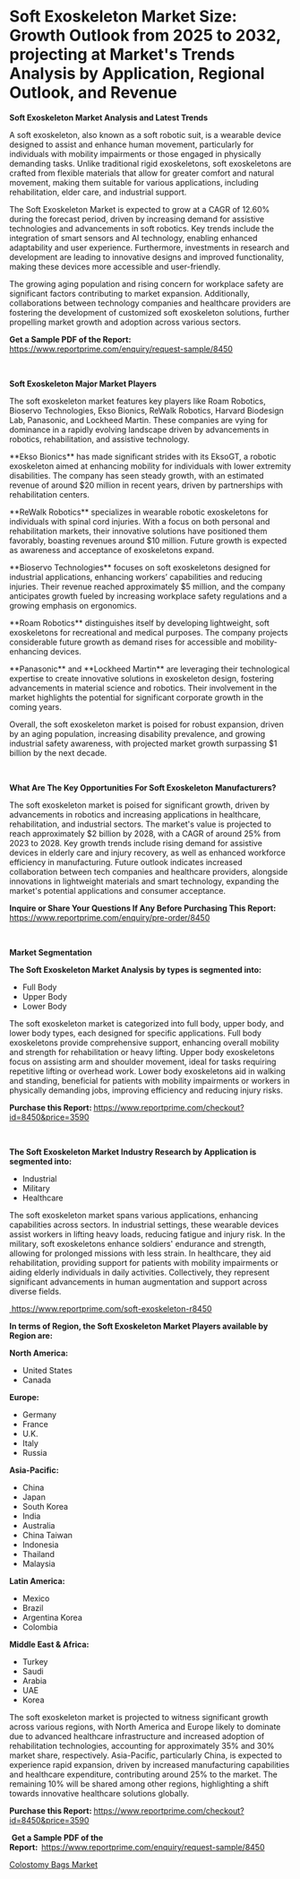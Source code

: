 <p><h1>Soft Exoskeleton Market Size: Growth Outlook from 2025 to 2032, projecting at Market's Trends Analysis by Application, Regional Outlook, and Revenue</h1></p><p><strong>Soft Exoskeleton Market Analysis and Latest Trends</strong></p>
<p><p>A soft exoskeleton, also known as a soft robotic suit, is a wearable device designed to assist and enhance human movement, particularly for individuals with mobility impairments or those engaged in physically demanding tasks. Unlike traditional rigid exoskeletons, soft exoskeletons are crafted from flexible materials that allow for greater comfort and natural movement, making them suitable for various applications, including rehabilitation, elder care, and industrial support.</p><p>The Soft Exoskeleton Market is expected to grow at a CAGR of 12.60% during the forecast period, driven by increasing demand for assistive technologies and advancements in soft robotics. Key trends include the integration of smart sensors and AI technology, enabling enhanced adaptability and user experience. Furthermore, investments in research and development are leading to innovative designs and improved functionality, making these devices more accessible and user-friendly.</p><p>The growing aging population and rising concern for workplace safety are significant factors contributing to market expansion. Additionally, collaborations between technology companies and healthcare providers are fostering the development of customized soft exoskeleton solutions, further propelling market growth and adoption across various sectors.</p></p>
<p><strong>Get a Sample PDF of the Report:&nbsp;</strong> <a href="https://www.reportprime.com/enquiry/request-sample/8450?utm_campaign=3358&utm_medium=2&utm_source=Github&utm_content=ia&utm_term=19032025&utm_id=soft-exoskeleton">https://www.reportprime.com/enquiry/request-sample/8450</a></p>
<p>&nbsp;</p>
<p><strong>Soft Exoskeleton Major Market Players</strong></p>
<p><p>The soft exoskeleton market features key players like Roam Robotics, Bioservo Technologies, Ekso Bionics, ReWalk Robotics, Harvard Biodesign Lab, Panasonic, and Lockheed Martin. These companies are vying for dominance in a rapidly evolving landscape driven by advancements in robotics, rehabilitation, and assistive technology.</p><p>**Ekso Bionics** has made significant strides with its EksoGT, a robotic exoskeleton aimed at enhancing mobility for individuals with lower extremity disabilities. The company has seen steady growth, with an estimated revenue of around $20 million in recent years, driven by partnerships with rehabilitation centers.</p><p>**ReWalk Robotics** specializes in wearable robotic exoskeletons for individuals with spinal cord injuries. With a focus on both personal and rehabilitation markets, their innovative solutions have positioned them favorably, boasting revenues around $10 million. Future growth is expected as awareness and acceptance of exoskeletons expand.</p><p>**Bioservo Technologies** focuses on soft exoskeletons designed for industrial applications, enhancing workers’ capabilities and reducing injuries. Their revenue reached approximately $5 million, and the company anticipates growth fueled by increasing workplace safety regulations and a growing emphasis on ergonomics.</p><p>**Roam Robotics** distinguishes itself by developing lightweight, soft exoskeletons for recreational and medical purposes. The company projects considerable future growth as demand rises for accessible and mobility-enhancing devices.</p><p>**Panasonic** and **Lockheed Martin** are leveraging their technological expertise to create innovative solutions in exoskeleton design, fostering advancements in material science and robotics. Their involvement in the market highlights the potential for significant corporate growth in the coming years.</p><p>Overall, the soft exoskeleton market is poised for robust expansion, driven by an aging population, increasing disability prevalence, and growing industrial safety awareness, with projected market growth surpassing $1 billion by the next decade.</p></p>
<p>&nbsp;</p>
<p><strong>What Are The Key Opportunities For Soft Exoskeleton Manufacturers?</strong></p>
<p><p>The soft exoskeleton market is poised for significant growth, driven by advancements in robotics and increasing applications in healthcare, rehabilitation, and industrial sectors. The market's value is projected to reach approximately $2 billion by 2028, with a CAGR of around 25% from 2023 to 2028. Key growth trends include rising demand for assistive devices in elderly care and injury recovery, as well as enhanced workforce efficiency in manufacturing. Future outlook indicates increased collaboration between tech companies and healthcare providers, alongside innovations in lightweight materials and smart technology, expanding the market's potential applications and consumer acceptance.</p></p>
<p><strong>Inquire or Share Your Questions If Any Before Purchasing This Report:</strong> <a href="https://www.reportprime.com/enquiry/pre-order/8450?utm_campaign=3358&utm_medium=2&utm_source=Github&utm_content=ia&utm_term=19032025&utm_id=soft-exoskeleton">https://www.reportprime.com/enquiry/pre-order/8450</a></p>
<p>&nbsp;</p>
<p><strong>Market Segmentation</strong></p>
<p><strong>The Soft Exoskeleton Market Analysis by types is segmented into:</strong></p>
<p><ul><li>Full Body</li><li>Upper Body</li><li>Lower Body</li></ul></p>
<p><p>The soft exoskeleton market is categorized into full body, upper body, and lower body types, each designed for specific applications. Full body exoskeletons provide comprehensive support, enhancing overall mobility and strength for rehabilitation or heavy lifting. Upper body exoskeletons focus on assisting arm and shoulder movement, ideal for tasks requiring repetitive lifting or overhead work. Lower body exoskeletons aid in walking and standing, beneficial for patients with mobility impairments or workers in physically demanding jobs, improving efficiency and reducing injury risks.</p></p>
<p><strong>Purchase this Report:&nbsp;</strong><a href="https://www.reportprime.com/checkout?id=8450&price=3590&utm_campaign=3358&utm_medium=2&utm_source=Github&utm_content=ia&utm_term=19032025&utm_id=soft-exoskeleton">https://www.reportprime.com/checkout?id=8450&price=3590</a></p>
<p>&nbsp;</p>
<p><strong>The Soft Exoskeleton Market Industry Research by Application is segmented into:</strong></p>
<p><ul><li>Industrial</li><li>Military</li><li>Healthcare</li></ul></p>
<p><p>The soft exoskeleton market spans various applications, enhancing capabilities across sectors. In industrial settings, these wearable devices assist workers in lifting heavy loads, reducing fatigue and injury risk. In the military, soft exoskeletons enhance soldiers' endurance and strength, allowing for prolonged missions with less strain. In healthcare, they aid rehabilitation, providing support for patients with mobility impairments or aiding elderly individuals in daily activities. Collectively, they represent significant advancements in human augmentation and support across diverse fields.</p></p>
<p><a href="https://www.reportprime.com/soft-exoskeleton-r8450?utm_campaign=3358&utm_medium=2&utm_source=Github&utm_content=ia&utm_term=19032025&utm_id=soft-exoskeleton">&nbsp;https://www.reportprime.com/soft-exoskeleton-r8450</a></p>
<p><strong>In terms of Region, the Soft Exoskeleton Market Players available by Region are:</strong></p>
<p>
    <p> <strong> North America: </strong>
        <ul>
            <li>United States</li>
            <li>Canada</li>
        </ul>
        </p> 
    <p> <strong> Europe: </strong>
        <ul>
            <li>Germany</li>
            <li>France</li>
            <li>U.K.</li>
            <li>Italy</li>
            <li>Russia</li>
        </ul>
        </p> 
    <p> <strong> Asia-Pacific: </strong>
        <ul>
            <li>China</li>
            <li>Japan</li>
            <li>South Korea</li>
            <li>India</li>
            <li>Australia</li>
            <li>China Taiwan</li>
            <li>Indonesia</li>
            <li>Thailand</li>
            <li>Malaysia</li>
        </ul>
        </p> 
    <p> <strong> Latin America: </strong>
        <ul>
            <li>Mexico</li>
            <li>Brazil</li>
            <li>Argentina Korea</li>
            <li>Colombia</li>
        </ul>
        </p> 
    <p> <strong> Middle East & Africa: </strong>
        <ul>
            <li>Turkey</li>
            <li>Saudi</li>
            <li>Arabia</li>
            <li>UAE</li>
            <li>Korea</li>
        </ul>
    </p>
    </p>
<p><p>The soft exoskeleton market is projected to witness significant growth across various regions, with North America and Europe likely to dominate due to advanced healthcare infrastructure and increased adoption of rehabilitation technologies, accounting for approximately 35% and 30% market share, respectively. Asia-Pacific, particularly China, is expected to experience rapid expansion, driven by increased manufacturing capabilities and healthcare expenditure, contributing around 25% to the market. The remaining 10% will be shared among other regions, highlighting a shift towards innovative healthcare solutions globally.</p></p>
<p><strong>Purchase this Report: </strong><a href="https://www.reportprime.com/checkout?id=8450&price=3590&utm_campaign=3358&utm_medium=2&utm_source=Github&utm_content=ia&utm_term=19032025&utm_id=soft-exoskeleton">https://www.reportprime.com/checkout?id=8450&price=3590</a></p>
<p>&nbsp;<strong>Get a Sample PDF of the Report:&nbsp;&nbsp;</strong><a href="https://www.reportprime.com/enquiry/request-sample/8450?utm_campaign=3358&utm_medium=2&utm_source=Github&utm_content=ia&utm_term=19032025&utm_id=soft-exoskeleton">https://www.reportprime.com/enquiry/request-sample/8450</a></p>
<p><strong></strong></p>
<p><p><a href="https://github.com/joannesouthgate/Market-Research-Report-List-5/blob/main/colostomy-bags-market.md?utm_campaign=3358&utm_medium=2&utm_source=Github&utm_content=ia&utm_term=19032025&utm_id=soft-exoskeleton">Colostomy Bags Market</a></p></p>